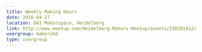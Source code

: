 ```yaml
---
title: Weekly Making Hours
date: 2016-04-27
location: DAI Makerspace, Heidelberg
link: http://www.meetup.com/Heidelberg-Makers-Meetup/events/230201412/
usergroup: makershd
type: usergroup
---
```

